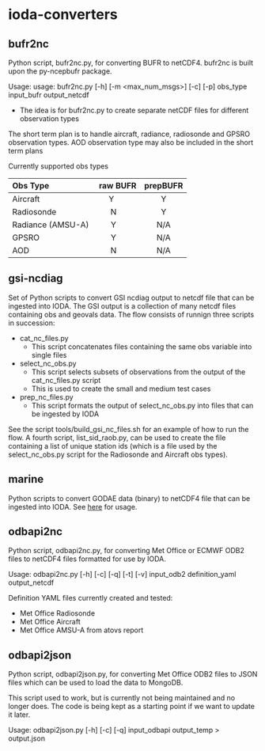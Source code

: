 # ioda-converters

## bufr2nc

Python script, bufr2nc.py, for converting BUFR to netCDF4. bufr2nc is built upon the py-ncepbufr package.

Usage: usage: bufr2nc.py [-h] [-m <max_num_msgs>] [-c] [-p] obs_type input_bufr output_netcdf
  * The idea is for bufr2nc.py to create separate netCDF files for different observation types

The short term plan is to handle aircraft, radiance, radiosonde and GPSRO observation types.
AOD observation type may also be included in the short term plans

Currently supported obs types

| Obs Type           | raw BUFR | prepBUFR |
|:-------------------|:--------:|:--------:|
| Aircraft           | Y        | Y        |
| Radiosonde         | N        | Y        |
| Radiance (AMSU-A)  | Y        | N/A      |
| GPSRO              | Y        | N/A      |
| AOD                | N        | N/A      |

## gsi-ncdiag

Set of Python scripts to convert GSI ncdiag output to netcdf file that can be ingested into IODA.
The GSI output is a collection of many netcdf files containing obs and geovals data.
The flow consists of runnign three scripts in succession:
* cat_nc_files.py
    * This script concatenates files containing the same obs variable into single files
* select_nc_obs.py
    * This script selects subsets of observations from the output of the cat_nc_files.py script
    * This is used to create the small and medium test cases
* prep_nc_files.py
    * This script formats the output of select_nc_obs.py into files that can be ingested by IODA

See the script tools/build_gsi_nc_files.sh for an example of how to run the flow.
A fourth script, list_sid_raob.py, can be used to create the file containing a list of unique station ids (which is a file used by the select_nc_obs.py script for the Radiosonde and Aircraft obs types).

## marine
Python scripts to convert GODAE data (binary) to netCDF4 file that can be ingested into IODA.
See [here](src/marine/godae/README.md) for usage.

## odbapi2nc

Python script, odbapi2nc.py, for converting Met Office or ECMWF ODB2 files to netCDF4 files formatted for use by IODA.

Usage: odbapi2nc.py [-h] [-c] [-q] [-t] [-v] input_odb2 definition_yaml output_netcdf

Definition YAML files currently created and tested:
* Met Office Radiosonde
* Met Office Aircraft
* Met Office AMSU-A from atovs report

## odbapi2json

Python script, odbapi2json.py, for converting Met Office ODB2 files to JSON files which can be used to load the data
to MongoDB.

This script used to work, but is currently not being maintained and no longer does. The code is being kept as a starting point if we
want to update it later.

Usage: odbapi2json.py [-h] [-c] [-q] input_odbapi output_temp > output.json


